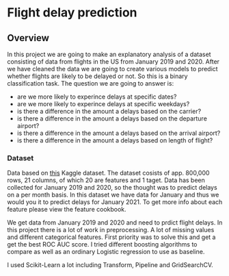 # Flight delay prediction
## Overview
In this project we are going to make an explanatory analysis of a dataset consisting of data from flights in the US from January 2019 and 2020. After we have cleaned the data we are going to create various models to predict whether flights are likely to be delayed or not. So this is a binary classification task.
The question we are going to answer is:

 - are we more likely to experince delays at specific dates?
 - are we more likely to experince delays at specific weekdays?
 - is there a difference in the amount a delays based on the carrier?
 - is there a difference in the amount a delays based on the departure airport?
 - is there a difference in the amount a delays based on the arrival airport?
 - is there a difference in the amount a delays based on length of flight?



### Dataset
 Data based on [this](https://www.kaggle.com/divyansh22/flight-delay-prediction) Kaggle dataset. 
The dataset cosists of app. 800,000 rows, 21 columns, of which 20  are features and 1 taget. Data has been collected for January 2019 and 2020, so the thought was to predict delays on a per month basis. In this dataset we have data for January and thus we would you it to predict delays for January 2021. To get more info about each feature please view the feature cookbook.




We get data from January 2019 and 2020 and need to prdict flight delays. In this project there is a lot of work in preprocessing. A lot of missing values and different categorical features. First priority was to solve this and get a get the best ROC AUC score. I tried different boosting algorithms to compare as well as an ordinary Logistic regression to use as baseline.

I used Scikit-Learn a lot including Transform, Pipeline and GridSearchCV.
<!--stackedit_data:
eyJoaXN0b3J5IjpbNDg2MzkwMDExLDE4NjQ4ODY2MTUsLTkzMT
AyOTExNSwtMjY1OTYxNDMzLDEyNDA4NTY5NSwtMTQ0OTE1ODUx
MSwtMTQzMzUyNTc4MF19
-->